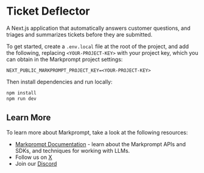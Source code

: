 # Ticket Deflector

A Next.js application that automatically answers customer questions, and triages and summarizes tickets before they are submitted.

To get started, create a `.env.local` file at the root of the project, and add the following, replacing `<YOUR-PROJECT-KEY>` with your project key, which you can obtain in the Markprompt project settings:

```
NEXT_PUBLIC_MARKPROMPT_PROJECT_KEY=<YOUR-PROJECT-KEY>
```

Then install dependencies and run locally:

```bash
npm install
npm run dev
```

## Learn More

To learn more about Markprompt, take a look at the following resources:

- [Markprompt Documentation](https://markprompt.com/docs) - learn about the Markprompt APIs and SDKs, and techniques for working with LLMs.
- Follow us on [X](https://x.com/markprompt)
- Join our [Discord](https://discord.gg/MBMh4apz6X)
